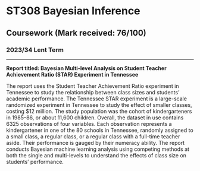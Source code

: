 # ST308 Bayesian Inference

## Coursework (Mark received: 76/100)

### 2023/34 Lent Term
---

**Report titled: Bayesian Multi-level Analysis on Student Teacher Achievement Ratio (STAR) Experiment in Tennessee**

The report uses the Student Teacher Achievement Ratio experiment in Tennessee to study the relationship between class sizes and students’ academic performance. The Tennessee STAR experiment is a large-scale randomized experiment in Tennessee to study the effect of smaller classes, costing $12 million. The study population was the cohort of kindergarteners in 1985–86, or about 11,600 children. Overall, the dataset in use contains 6325 observations of four variables. Each observation represents a kindergartener in one of the 80 schools in Tennessee, randomly assigned to a small class, a regular class, or a regular class with a full-time teacher aside. Their performance is gauged by their numeracy ability. The report conducts Bayesian machine learning analysis using competing methods at both the single and multi-levels to understand the effects of class size on students’ performance. 
